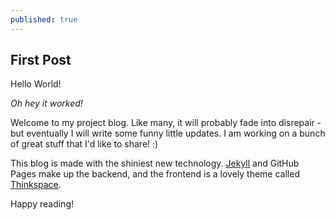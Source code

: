 ```yaml
---
published: true
---
```

## First Post

Hello World!

_Oh hey it worked!_

Welcome to my project blog. Like many, it will probably fade into disrepair - but eventually I will write some funny little updates. I am working on a bunch of great stuff that I'd like to share! :)

This blog is made with the shiniest new technology. [Jekyll](http://jekyllrb.com/) and GitHub Pages make up the backend, and the frontend is a lovely theme called [Thinkspace](https://github.com/heiswayi/thinkspace).

Happy reading!
